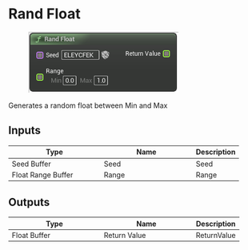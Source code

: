 # Rand Float

<div align="left" data-full-width="false">

<figure><img src="Rand_Float.png" alt=""><figcaption></figcaption></figure>

</div>

Generates a random float between Min and Max

## Inputs

<table>
<thead><tr><th width="170">Type</th><th width="170">Name</th><th>Description</th></tr></thead>
<tbody>
<tr><td>Seed Buffer</td><td>Seed</td><td>Seed</td></tr>
<tr><td>Float Range Buffer</td><td>Range</td><td>Range</td></tr>
</tbody>
</table>

## Outputs

<table>
<thead><tr><th width="170">Type</th><th width="170">Name</th><th>Description</th></tr></thead>
<tbody>
<tr><td>Float Buffer</td><td>Return Value</td><td>ReturnValue</td></tr>
</tbody>
</table>